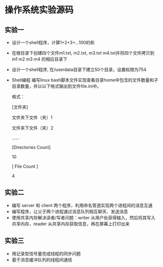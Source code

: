 # 操作系统实验源码


## 实验一

* 设计一个shell程序，计算1+2+3+...100的和
* 在根目录下创建四个文件m1.txt, m2.txt, m3.txt m4.txt并将四个文件拷贝到m1 m2 m3 m4 的相应目录下
* 设计一个shell程序, 在/userdata目录下建立50个目录，设置权限为754
* Shell编程
     编写linux bash脚本文件实现查看目录home中包含的文件数量和子目录数量，并以以下格式输出到文件file.ini中。

     格式：

     [文件夹]

     文件夹下文件（夹）1

     文件夹下文件（夹）2

     ……

     [Directories Count]

     10

     [ File Count ]

     4
     

## 实验二

* 编写 server 和 client 两个程序，利用命名管道实现两个进程间的消息互通
* 编写程序，让父子两个进程通过消息队列相互聊天、发送消息
* 使用共享内存解决读者/写者问题：writer 从用户处获得输入，然后将其写入共享内存，reader 从共享内存获取信息，再在屏幕上打印出来

## 实验三

* 用记录型信号量完成线程的同步问题
* 基于消息缓冲队列的线程间通信
